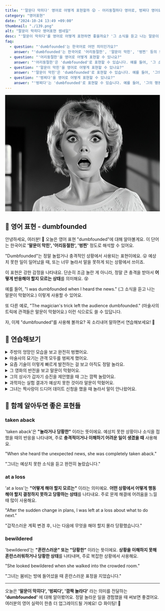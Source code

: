 ```yaml
---
title: "'말문다 막히다' 영어로 어떻게 표현할까 😲 - 어리둥절하다 영어로, 벙찌다 영어로"
category: "영어표현"
date: "2024-10-24 13:49 +09:00"
thumbnail: "./139.png"
alt: "말문이 막히다 영어표현 썸네일"
desc: "'말문이 막히다'를 영어로 어떻게 표현하면 좋을까요? '그 소식을 듣고 나는 말문이 막혔어요.', '마술사의 트릭에 관객들은 어리둥절했어요.' 등을 영어로 표현하는 법을 배워봅시다. 다양한 예문을 통해서 연습하고 본인의 표현으로 만들어 보세요."
faq:
  - question: "'dumbfounded'는 한국어로 어떤 의미인가요?"
    answer: "'dumbfounded'는 한국어로 '어리둥절한', '말문이 막힌', '벙찐' 등의 의미를 가집니다. 주로 예상치 못한 상황이나 소식에 대해 놀라움을 표현할 때 사용됩니다."
  - question: "'어리둥절한'을 영어로 어떻게 표현할 수 있나요?"
    answer: "'어리둥절한'은 'dumbfounded'로 표현할 수 있습니다. 예를 들어, '그 소식을 듣고 나는 어리둥절했다'는 'I was dumbfounded when I heard the news'로 말할 수 있습니다."
  - question: "'말문이 막힌'을 영어로 어떻게 표현할 수 있나요?"
    answer: "'말문이 막힌'은 'dumbfounded'로 표현할 수 있습니다. 예를 들어, '그의 제안에 나는 말문이 막혔다'는 'I was dumbfounded by his proposal'로 말할 수 있습니다."
  - question: "'벙찌다'을 영어로 어떻게 표현할 수 있나요?"
    answer: "'벙찌다'는 'dumbfounded'로 표현할 수 있습니다. 예를 들어, '그의 행동에 나는 벙쪘어요.'는 'I was dumbfounded by his actions'로 표현할 수 있습니다."
---
```


![Dumbfounded woman](./139-1.jpeg)

## 🌟 영어 표현 - dumbfounded

안녕하세요, 여러분! 👋 오늘은 영어 표현 "dumbfounded"에 대해 알아볼게요. 이 단어는 한국어로 **'말문이 막힌', '어리둥절한', '벙찐'** 정도로 해석할 수 있어요.

"Dumbfounded"는 정말 놀랍거나 충격적인 상황에서 사용되는 표현이에요. 😮 예상치 못한 일이 일어났을 때, 또는 너무 놀라서 말을 못하게 되는 상황에서 쓰이죠.

이 표현은 강한 감정을 나타내요. 단순히 조금 놀란 게 아니라, 정말 큰 충격을 받아서 **어떻게 반응해야 할지 모르는 상태**를 의미해요. 😵

예를 들어, "I was dumbfounded when I heard the news." (그 소식을 듣고 나는 말문이 막혔어요.) 이렇게 사용할 수 있어요.

또 다른 예로, "The magician's trick left the audience dumbfounded." (마술사의 트릭에 관객들은 말문이 막혔어요.) 이런 식으로도 쓸 수 있답니다.

자, 이제 "dumbfounded"를 사용해 볼까요? 꼭 소리내어 말하면서 연습해보세요! 🚀

<script async src="https://pagead2.googlesyndication.com/pagead/js/adsbygoogle.js?client=ca-pub-1465612013356152"
     crossorigin="anonymous"></script>
<!-- engple-horizontal-ad -->

<ins class="adsbygoogle"
     style="display:block"
     data-ad-client="ca-pub-1465612013356152"
     data-ad-slot="2106896038"
     data-ad-format="auto"
     data-full-width-responsive="true"></ins>

<script>
     (adsbygoogle = window.adsbygoogle || []).push({});
</script>

## 💬 연습해보기

<details>
<summary>주방의 엉망인 모습을 보고 완전히 벙쪘어요.</summary>
<span>I was completely dumbfounded when I saw the mess in the kitchen.</span>
</details>

<details>
<summary>마술사의 묘기는 관객 모두를 벙찌게 했어요.</summary>
<span>The magician's trick left the entire audience dumbfounded.</span>
</details>

<details>
<summary>요즘 기술이 이렇게 빠르게 발전하는 걸 보고 아직도 정말 놀라요.</summary>
<span>I'm still dumbfounded by how quickly technology is advancing these days.</span>
</details>

<details>
<summary>그 영화의 반전을 보고 말문이 막혔어요.</summary>
<span>The plot twist in that movie had me totally dumbfounded.</span>
</details>

<details>
<summary>그의 상사가 갑자기 승진을 제안했을 때 그는 깜짝 놀랐어요.</summary>
<span>He was dumbfounded when his boss offered him a promotion <a href="/blog/in-english/045.out-of-blue/">out of the blue</a>.</span>
</details>

<details>
<summary>과학자는 실험 결과가 예상치 못한 것이라 말문이 막혔어요.</summary>
<span>The scientist was dumbfounded by the unexpected results of his experiment.</span>
</details>

<details>
<summary>그녀는 짝사랑이 드디어 데이트 신청을 했을 때 놀라서 말이 안나왔어요.</summary>
<span>She was dumbfounded when her crush <a href="/blog/in-english/182.finally/">finally</a> asked her out on a date.</span>
</details>

## 🤝 함께 알아두면 좋은 표현들

### taken aback

'taken aback'은 **"놀라거나 당황한"** 이라는 뜻이에요. 예상치 못한 상황이나 소식을 접했을 때의 반응을 나타내며, 주로 **충격적이거나 이해하기 어려운 일이 생겼을 때** 사용해요.

"When she heard the unexpected news, she was completely taken aback."

"그녀는 예상치 못한 소식을 듣고 완전히 놀랐습니다."

### at a loss

'at a loss'는 **"어떻게 해야 할지 모르는"** 이라는 의미예요. **어떤 상황에서 어떻게 행동해야 할지 결정하지 못하고 당황하는 상태**를 나타내요. 주로 문제 해결에 어려움을 느낄 때 많이 사용해요.

"After the sudden change in plans, I was left at a loss about what to do next."

"갑작스러운 계획 변경 후, 나는 다음에 무엇을 해야 할지 몰라 당황했습니다."

### bewildered

'bewildered'는 **"혼란스러운" 또는 "당황한"** 이라는 뜻이에요. **상황을 이해하지 못해 혼란스러워하거나 당황한 상태**를 나타내며, 주로 복잡한 상황에서 사용해요.

"She looked bewildered when she walked into the crowded room."

"그녀는 붐비는 방에 들어섰을 때 혼란스러운 표정을 지었습니다."

---

오늘은 **'말문이 막히다', '벙찌다', '깜짝 놀라다'** 라는 의미를 전달하는 **'dumbfounded'** 에 대해 알아봤어요. 정말 놀라운 일을 경험했을 때 써보면 좋겠어요. 여러분의 영어 실력이 한층 더 업그레이드될 거예요! 😉 화이팅! 💪
